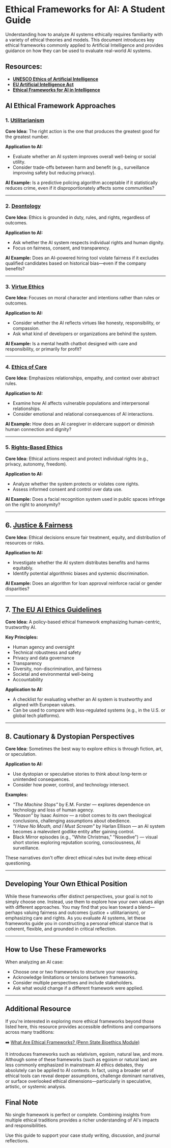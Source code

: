 # Ethical Frameworks for AI: A Student Guide

Understanding how to analyze AI systems ethically requires familiarity with a variety of ethical theories and models. This document introduces key ethical frameworks commonly applied to Artificial Intelligence and provides guidance on how they can be used to evaluate real-world AI systems.

## Resources:

- [**UNESCO Ethics of Artificial Intelligence**](https://www.unesco.org/en/artificial-intelligence/recommendation-ethics)  
- [**EU Artificial Intelligence Act**](https://artificialintelligenceact.eu/)  
- [**Ethical Frameworks for AI in Intelligence**](https://www.intelligence.gov/artificial-intelligence-ethics-framework-for-the-intelligence-community)

## AI Ethical Framework Approaches

### 1. [Utilitarianism](https://ethicsunwrapped.utexas.edu/glossary/utilitarianism)
**Core Idea:** The right action is the one that produces the greatest good for the greatest number.

**Application to AI:**
- Evaluate whether an AI system improves overall well-being or social utility.
- Consider trade-offs between harm and benefit (e.g., surveillance improving safety but reducing privacy).

**AI Example:** Is a predictive policing algorithm acceptable if it statistically reduces crime, even if it disproportionately affects some communities?


---

### 2. [Deontology](https://ethicsunwrapped.utexas.edu/glossary/deontology)
**Core Idea:** Ethics is grounded in duty, rules, and rights, regardless of outcomes.

**Application to AI:**
- Ask whether the AI system respects individual rights and human dignity.
- Focus on fairness, consent, and transparency.

**AI Example:** Does an AI-powered hiring tool violate fairness if it excludes qualified candidates based on historical bias—even if the company benefits?

---

### 3. [Virtue Ethics](https://ethicsunwrapped.utexas.edu/glossary/virtue-ethics)
**Core Idea:** Focuses on moral character and intentions rather than rules or outcomes.

**Application to AI:**
- Consider whether the AI reflects virtues like honesty, responsibility, or compassion.
- Ask what kind of developers or organizations are behind the system.

**AI Example:** Is a mental health chatbot designed with care and responsibility, or primarily for profit?

---

### 4. [Ethics of Care](https://informationethics.ca/index.php/irie/article/download/383/379/427)
**Core Idea:** Emphasizes relationships, empathy, and context over abstract rules.

**Application to AI:**
- Examine how AI affects vulnerable populations and interpersonal relationships.
- Consider emotional and relational consequences of AI interactions.

**AI Example:** How does an AI caregiver in eldercare support or diminish human connection and dignity?

---

### 5. [Rights-Based Ethics](https://www.techpolicy.press/the-pillars-of-a-rightsbased-approach-to-ai-development/)  
**Core Idea:** Ethical actions respect and protect individual rights (e.g., privacy, autonomy, freedom).

**Application to AI:**
- Analyze whether the system protects or violates core rights.
- Assess informed consent and control over data use.

**AI Example:** Does a facial recognition system used in public spaces infringe on the right to anonymity?

---

## 6. [Justice & Fairness](https://issues.org/ai-ethics-framework-justice-london/)  
**Core Idea:** Ethical decisions ensure fair treatment, equity, and distribution of resources or risks.

**Application to AI:**
- Investigate whether the AI system distributes benefits and harms equitably.
- Identify potential algorithmic biases and systemic discrimination.

**AI Example:** Does an algorithm for loan approval reinforce racial or gender disparities?

---

## 7. [The EU AI Ethics Guidelines](https://op.europa.eu/en/publication-detail/-/publication/d3988569-0434-11ea-8c1f-01aa75ed71a1)
**Core Idea:** A policy-based ethical framework emphasizing human-centric, trustworthy AI.

**Key Principles:**
- Human agency and oversight
- Technical robustness and safety
- Privacy and data governance
- Transparency
- Diversity, non-discrimination, and fairness
- Societal and environmental well-being
- Accountability

**Application to AI:**
- A checklist for evaluating whether an AI system is trustworthy and aligned with European values.
- Can be used to compare with less-regulated systems (e.g., in the U.S. or global tech platforms).

---

## 8. Cautionary & Dystopian Perspectives
**Core Idea:** Sometimes the best way to explore ethics is through fiction, art, or speculation.

**Application to AI:**
- Use dystopian or speculative stories to think about long-term or unintended consequences.
- Consider how power, control, and technology intersect.

**Examples:**
- *"The Machine Stops"* by E.M. Forster — explores dependence on technology and loss of human agency.
- *"Reason"* by Isaac Asimov — a robot comes to its own theological conclusions, challenging assumptions about obedience.
- *"I Have No Mouth, and I Must Scream"* by Harlan Ellison — an AI system becomes a malevolent godlike entity after gaining control.
- Black Mirror episodes (e.g., "White Christmas," "Nosedive") — visual short stories exploring reputation scoring, consciousness, AI surveillance.

These narratives don't offer direct ethical rules but invite deep ethical questioning.

---

## Developing Your Own Ethical Position
While these frameworks offer distinct perspectives, your goal is not to simply choose one. Instead, use them to explore how your own values align with different approaches. You may find that you lean toward a blend—perhaps valuing fairness and outcomes (justice + utilitarianism), or emphasizing care and rights. As you evaluate AI systems, let these frameworks guide you in constructing a personal ethical stance that is coherent, flexible, and grounded in critical reflection.

---

## How to Use These Frameworks
When analyzing an AI case:
- Choose one or two frameworks to structure your reasoning.
- Acknowledge limitations or tensions between frameworks.
- Consider multiple perspectives and include stakeholders.
- Ask what would change if a different framework were applied.

---

## Additional Resource

If you're interested in exploring more ethical frameworks beyond those listed here, this resource provides accessible definitions and comparisons across many traditions:

➡️ [What Are Ethical Frameworks? (Penn State Bioethics Module)](https://aese.psu.edu/teachag/curriculum/modules/bioethics-1/what-are-ethical-frameworks#:~:text=Ethical%20frameworks%20are%20perspectives%20useful,is%20best%20at%20the%20time.)

It introduces frameworks such as relativism, egoism, natural law, and more. Although some of these frameworks (such as egoism or natural law) are less commonly emphasized in mainstream AI ethics debates, they absolutely can be applied to AI contexts. In fact, using a broader set of ethical tools can reveal deeper assumptions, challenge dominant narratives, or surface overlooked ethical dimensions—particularly in speculative, artistic, or systemic analysis.

## Final Note
No single framework is perfect or complete. Combining insights from multiple ethical traditions provides a richer understanding of AI's impacts and responsibilities.

Use this guide to support your case study writing, discussion, and journal reflections.

